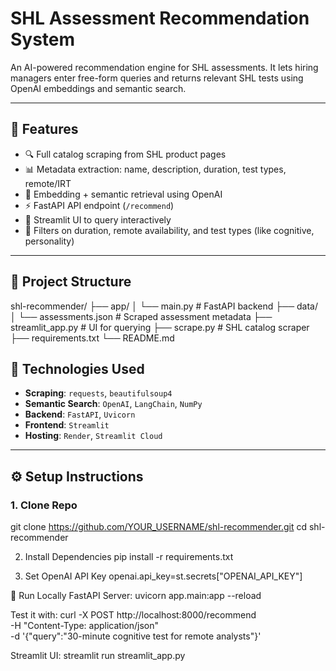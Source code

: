 # SHL Assessment Recommendation System

An AI-powered recommendation engine for SHL assessments. It lets hiring managers enter free-form queries and returns relevant SHL tests using OpenAI embeddings and semantic search.

---

## 🚀 Features

- 🔍 Full catalog scraping from SHL product pages
- 📊 Metadata extraction: name, description, duration, test types, remote/IRT
- 🤖 Embedding + semantic retrieval using OpenAI
- ⚡ FastAPI API endpoint (`/recommend`)
- 🎯 Streamlit UI to query interactively
- 🧠 Filters on duration, remote availability, and test types (like cognitive, personality)

---

## 📁 Project Structure

shl-recommender/ ├── app/ │ └── main.py # FastAPI backend ├── data/ │ └── assessments.json # Scraped assessment metadata ├── streamlit_app.py # UI for querying ├── scrape.py # SHL catalog scraper ├── requirements.txt └── README.md

## 🧩 Technologies Used

- **Scraping**: `requests`, `beautifulsoup4`
- **Semantic Search**: `OpenAI`, `LangChain`, `NumPy`
- **Backend**: `FastAPI`, `Uvicorn`
- **Frontend**: `Streamlit`
- **Hosting**: `Render`, `Streamlit Cloud`

---

## ⚙️ Setup Instructions

### 1. Clone Repo
git clone https://github.com/YOUR_USERNAME/shl-recommender.git
cd shl-recommender

2. Install Dependencies
   pip install -r requirements.txt

3. Set OpenAI API Key
   openai.api_key=st.secrets["OPENAI_API_KEY"]

🧪 Run Locally
FastAPI Server:
uvicorn app.main:app --reload


Test it with:
curl -X POST http://localhost:8000/recommend \
     -H "Content-Type: application/json" \
     -d '{"query":"30-minute cognitive test for remote analysts"}'

Streamlit UI:
streamlit run streamlit_app.py




